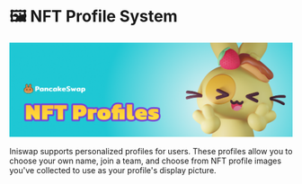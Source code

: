 # 🖼 NFT Profile System

![](../../.gitbook/assets/docs-masthead%20%281%29.png)

Iniswap supports personalized profiles for users. These profiles allow you to choose your own name, join a team, and choose from NFT profile images you've collected to use as your profile's display picture.

